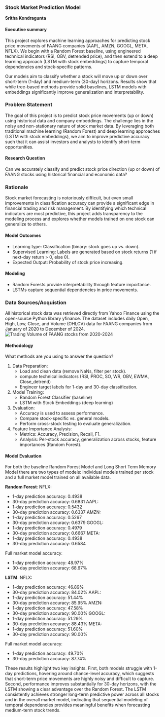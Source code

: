 ### Stock Market Prediction Model

**Sritha Kondragunta**

#### Executive summary
This project explores machine learning approaches for predicting stock price movements of FAANG companies (AAPL, AMZN, GOOGL, META, NFLX). We begin with a Random Forest baseline, using engineered technical indicators (RSI, OBV, detrended price), and then extend to a deep learning approach (LSTM with stock embeddings) to capture temporal dependencies and stock-specific patterns.

Our models aim to classify whether a stock will move up or down over short-term (1-day) and medium-term (30-day) horizons. Results show that while tree-based methods provide solid baselines, LSTM models with embeddings significantly improve generalization and interpretability.

### Problem Statement
The goal of this project is to predict stock price movements (up or down) using historical data and company embeddings. The challenge lies in the noisy and non-stationary nature of stock market data. By leveraging both traditional machine learning (Random Forest) and deep learning approaches (LSTM with stock embeddings), we aim to improve predictive accuracy such that it can assist investors and analysts to identify short-term opportunities.

#### Research Question
Can we accurately classify and predict stock price direction (up or down) of FAANG stocks using historical financial and economic data?

### Rationale
Stock market forecasting is notoriously difficult, but even small improvements in classification accuracy can provide a significant edge in financial trading and risk management. By identifying which technical indicators are most predictive, this project adds transparency to the modeling process and explores whether models trained on one stock can generalize to others.

#### Model Outcomes
- Learning type: Classification (binary: stock goes up vs. down).
- Supervised Learning: Labels are generated based on stock returns (1 if next-day return > 0, else 0).
- Expected Output: Probability of stock price increasing.

#### Modeling
- Random Forests provide interpretability through feature importance.
- LSTMs capture sequential dependencies in price movements.

### Data Sources/Acquistion
All historical stock data was retrieved directly from Yahoo Finance using the open-source Python library yfinance. The dataset includes daily Open, High, Low, Close, and Volume (OHLCV) data for FAANG companies from January of 2020 to December of 2024. 
![Trading Volume of FAANG stocks from 2020-2024](image.png)

#### Methodology
What methods are you using to answer the question?

1. Data Preparation:
    - Load and clean data (remove NaNs, filter per stock).
    - compute technical indicators (RSI, PROC, SO, WR, OBV, EWMA, Close_detrend)
    - Engineer target labels for 1-day and 30-day classification.
2. Model Training:
    - Random Forest Classifier (baseline)
    - LSTM with Stock Embeddings (deep learning)
3. Evaluation:
    - Accuracy is used to assess performance.
    - Compare stock-specific vs. general models.
    - Perform cross-stock testing to evaluate generalization.
4. Feature Importance Analysis:
    - Metrics: Accuracy, Precision, Recall, F1.
    - Analysis: Per-stock accuracy, generalization across stocks, feature importances (Random Forest).

#### Model Evaluation

For both the baseline Random Forest Model and Long Short Term Memory Model there are two types of models: individual models trained per stock and a full market model trained on all available data.

**Random Forest**:
NFLX:
- 1-day prediction accuracy: 0.4938
- 30-day prediction accuracy: 0.6831
AAPL:
- 1-day prediction accuracy: 0.5432
- 30-day prediction accuracy: 0.6337
AMZN:
- 1-day prediction accuracy: 0.5267
- 30-day prediction accuracy: 0.6379
GOOGL:
- 1-day prediction accuracy: 0.4979
- 30-day prediction accuracy: 0.6667
META:
- 1-day prediction accuracy: 0.4938
- 30-day prediction accuracy: 0.6584

Full market model accuracy:
- 1-day prediction accuracy: 48.97%
- 30-day prediction accuracy: 68.67%

**LSTM**:
NFLX:
- 1-day prediction accuracy: 46.89%
- 30-day prediction accuracy: 84.02%
AAPL:
- 1-day prediction accuracy: 51.44%
- 30-day prediction accuracy: 85.95%
AMZN:
- 1-day prediction accuracy: 47.58%
- 30-day prediction accuracy: 90.00%
GOOGL:
- 1-day prediction accuracy: 51.29%
- 30-day prediction accuracy: 88.43%
META:
- 1-day prediction accuracy: 51.60%
- 30-day prediction accuracy: 90.00%

Full market model accuracy:
- 1-day prediction accuracy: 49.70%
- 30-day prediction accuracy: 87.74%


These results highlight two key insights. First, both models struggle with 1-day predictions, hovering around chance-level accuracy, which suggests that short-term price movements are highly noisy and difficult to capture. Second, performance improves substantially for 30-day horizons, with the LSTM showing a clear advantage over the Random Forest. The LSTM consistently achieves stronger long-term predictive power across all stocks and in the overall market model, indicating that sequential modeling of temporal dependencies provides meaningful benefits when forecasting medium-term stock trends.